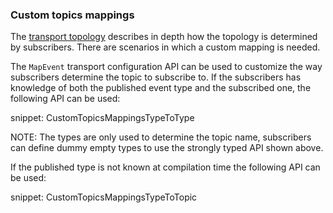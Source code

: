 ### Custom topics mappings

The [transport topology](/transports/sqs/topology#sqs-publishsubscribe?version=sqs_5) describes in depth how the topology is determined by subscribers. There are scenarios in which a custom mapping is needed.

The `MapEvent` transport configuration API can be used to customize the way subscribers determine the topic to subscribe to. If the subscribers has knowledge of both the published event type and the subscribed one, the following API can be used:

snippet: CustomTopicsMappingsTypeToType

NOTE: The types are only used to determine the topic name, subscribers can define dummy empty types to use the strongly typed API shown above.

If the published type is not known at compilation time the following API can be used:

snippet: CustomTopicsMappingsTypeToTopic